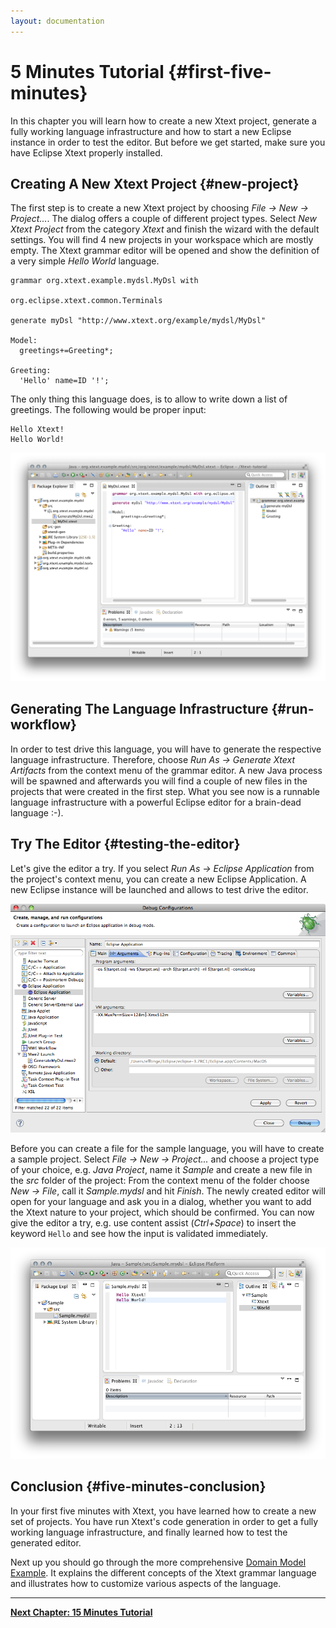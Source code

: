 ```yaml
---
layout: documentation
---
```


# 5 Minutes Tutorial {#first-five-minutes}

In this chapter you will learn how to create a new Xtext project, generate a fully working language infrastructure and how to start a new Eclipse instance in order to test the editor. But before we get started, make sure you have Eclipse Xtext properly installed.

## Creating A New Xtext Project {#new-project}

The first step is to create a new Xtext project by choosing *File &rarr; New &rarr; Project...*. The dialog offers a couple of different project types. Select *New Xtext Project* from the category *Xtext* and finish the wizard with the default settings. You will find 4 new projects in your workspace which are mostly empty. The Xtext grammar editor will be opened and show the definition of a very simple *Hello World* language.

```xtext
grammar org.xtext.example.mydsl.MyDsl with 
                                      org.eclipse.xtext.common.Terminals

generate myDsl "http://www.xtext.org/example/mydsl/MyDsl"

Model:
  greetings+=Greeting*;
  
Greeting:
  'Hello' name=ID '!';
```

The only thing this language does, is to allow to write down a list of greetings. The following would be proper input: 

```mydsl
Hello Xtext!
Hello World!
```

![](images/FiveMinTutorial_FreshProject.png)

## Generating The Language Infrastructure {#run-workflow}

In order to test drive this language, you will have to generate the respective language infrastructure. Therefore, choose *Run As &rarr; Generate Xtext Artifacts* from the context menu of the grammar editor. A new Java process will be spawned and afterwards you will find a couple of new files in the projects that were created in the first step. What you see now is a runnable language infrastructure with a powerful Eclipse editor for a brain-dead language :-).

## Try The Editor {#testing-the-editor}

Let's give the editor a try. If you select *Run As &rarr; Eclipse Application* from the project's context menu, you can create a new Eclipse Application. A new Eclipse instance will be launched and allows to test drive the editor.

![](images/FiveMinTutorial_LaunchConfig.png)

Before you can create a file for the sample language, you will have to create a sample project. Select *File &rarr; New &rarr; Project...* and choose a project type of your choice, e.g. *Java Project*, name it *Sample* and create a new file in the *src* folder of the project: From the context menu of the folder choose *New &rarr; File*, call it *Sample.mydsl* and hit *Finish*. The newly created editor will open for your language and ask you in a dialog, whether you want to add the Xtext nature to your project, which should be confirmed. You can now give the editor a try, e.g. use content assist (*Ctrl+Space*) to insert the keyword `Hello` and see how the input is validated immediately.

![](images/FiveMinTutorial_Editor.png)

## Conclusion {#five-minutes-conclusion}

In your first five minutes with Xtext, you have learned how to create a new set of projects. You have run Xtext's code generation in order to get a fully working language infrastructure, and finally learned how to test the generated editor.

Next up you should go through the more comprehensive [Domain Model Example](102_domainmodelwalkthrough.html). It explains the different concepts of the Xtext grammar language and illustrates how to customize various aspects of the language. 

---

**[Next Chapter: 15 Minutes Tutorial](102_domainmodelwalkthrough.html)**